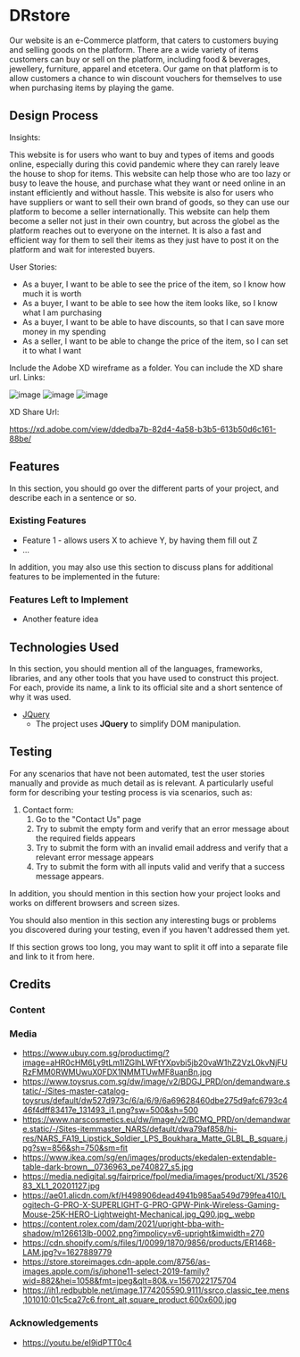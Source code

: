 # DRstore

Our website is an e-Commerce platform, that caters to customers buying and selling goods on the platform. There are a wide variety of items customers can buy or sell on the platform, including food & beverages, jewellery, furniture, apparel and etcetera. Our game on that platform is to allow customers a chance to win discount vouchers for themselves to use when purchasing items by playing the game. 


 
## Design Process
 
Insights:

This website is for users who want to buy and types of items and goods online, especially during this covid pandemic where they can rarely leave the house to shop for items. This website can help those who are too lazy or busy to leave the house, and purchase what they want or need online in an instant efficiently and without hassle. This website is also for users who have suppliers or want to sell their own brand of goods, so they can use our platform to become a seller internationally. This website can help them become a seller not just in their own country, but across the globel as the platform reaches out to everyone on the internet. It is also a fast and efficient way for them to sell their items as they just have to post it on the platform and wait for interested buyers.

User Stories:
- As a buyer, I want to be able to see the price of the item, so I know how much it is worth
- As a buyer, I want to be able to see how the item looks like, so I know what I am purchasing
- As a buyer, I want to be able to have discounts, so that I can save more money in my spending
- As a seller, I want to be able to change the price of the item, so I can set it to what I want

Include the Adobe XD wireframe as a folder. You can include the XD share url.
Links:

![image](https://user-images.githubusercontent.com/86419457/154837489-fcbf8199-ac3d-4d29-a5fe-2d830112d0fa.png)
![image](https://user-images.githubusercontent.com/86419457/154837471-93ec1e72-31a9-4186-90a5-8d8ae8b0e0ef.png)
![image](https://user-images.githubusercontent.com/86419457/154837504-df2db3b5-b277-4216-991f-6d9e5911f670.png)

XD Share Url:

https://xd.adobe.com/view/ddedba7b-82d4-4a58-b3b5-613b50d6c161-88be/
## Features

In this section, you should go over the different parts of your project, and describe each in a sentence or so.
 
### Existing Features
- Feature 1 - allows users X to achieve Y, by having them fill out Z
- ...

In addition, you may also use this section to discuss plans for additional features to be implemented in the future:

### Features Left to Implement
- Another feature idea

## Technologies Used

In this section, you should mention all of the languages, frameworks, libraries, and any other tools that you have used to construct this project. For each, provide its name, a link to its official site and a short sentence of why it was used.

- [JQuery](https://jquery.com)
    - The project uses **JQuery** to simplify DOM manipulation.


## Testing

For any scenarios that have not been automated, test the user stories manually and provide as much detail as is relevant. A particularly useful form for describing your testing process is via scenarios, such as:

1. Contact form:
    1. Go to the "Contact Us" page
    2. Try to submit the empty form and verify that an error message about the required fields appears
    3. Try to submit the form with an invalid email address and verify that a relevant error message appears
    4. Try to submit the form with all inputs valid and verify that a success message appears.

In addition, you should mention in this section how your project looks and works on different browsers and screen sizes.

You should also mention in this section any interesting bugs or problems you discovered during your testing, even if you haven't addressed them yet.

If this section grows too long, you may want to split it off into a separate file and link to it from here.

## Credits

### Content

### Media
- https://www.ubuy.com.sg/productimg/?image=aHR0cHM6Ly9tLm1lZGlhLWFtYXpvbi5jb20vaW1hZ2VzL0kvNjFURzFMM0RWMUwuX0FDX1NMMTUwMF8uanBn.jpg
- https://www.toysrus.com.sg/dw/image/v2/BDGJ_PRD/on/demandware.static/-/Sites-master-catalog-toysrus/default/dw527d973c/6/a/6/9/6a69628460dbe275d9afc6793c446f4dff83417e_131493_i1.png?sw=500&sh=500
- https://www.narscosmetics.eu/dw/image/v2/BCMQ_PRD/on/demandware.static/-/Sites-itemmaster_NARS/default/dwa79af858/hi-res/NARS_FA19_Lipstick_Soldier_LPS_Boukhara_Matte_GLBL_B_square.jpg?sw=856&sh=750&sm=fit
- https://www.ikea.com/sg/en/images/products/ekedalen-extendable-table-dark-brown__0736963_pe740827_s5.jpg
- https://media.nedigital.sg/fairprice/fpol/media/images/product/XL/352683_XL1_20201127.jpg
- https://ae01.alicdn.com/kf/H498906dead4941b985aa549d799fea410/Logitech-G-PRO-X-SUPERLIGHT-G-PRO-GPW-Pink-Wireless-Gaming-Mouse-25K-HERO-Lightweight-Mechanical.jpg_Q90.jpg_.webp
- https://content.rolex.com/dam/2021/upright-bba-with-shadow/m126613lb-0002.png?impolicy=v6-upright&imwidth=270
- https://cdn.shopify.com/s/files/1/0099/1870/9856/products/ER1468-LAM.jpg?v=1627889779
- https://store.storeimages.cdn-apple.com/8756/as-images.apple.com/is/iphone11-select-2019-family?wid=882&hei=1058&fmt=jpeg&qlt=80&.v=1567022175704
- https://ih1.redbubble.net/image.1774205590.9111/ssrco,classic_tee,mens,101010:01c5ca27c6,front_alt,square_product,600x600.jpg

### Acknowledgements

- https://youtu.be/eI9idPTT0c4
